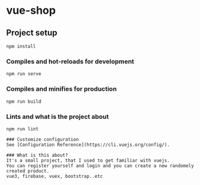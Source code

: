 # vue-shop

## Project setup
```
npm install
```

### Compiles and hot-reloads for development
```
npm run serve
```

### Compiles and minifies for production
```
npm run build
```

### Lints and what is the project about
```
npm run lint

### Customize configuration
See [Configuration Reference](https://cli.vuejs.org/config/).

### What is this about?
It's a small project, that I used to get familiar with vuejs.
You can register yourself and login and you can create a new randomely created product. 
vue3, firebase, vuex, bootstrap..etc




